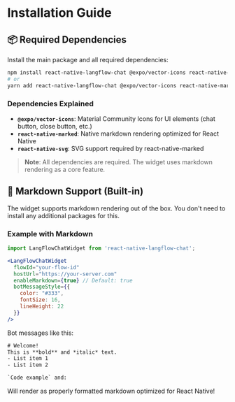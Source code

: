 # Installation Guide

## 📦 Required Dependencies

Install the main package and all required dependencies:

```bash
npm install react-native-langflow-chat @expo/vector-icons react-native-marked react-native-svg
# or
yarn add react-native-langflow-chat @expo/vector-icons react-native-marked react-native-svg
```

### Dependencies Explained

- **`@expo/vector-icons`**: Material Community Icons for UI elements (chat button, close button, etc.)
- **`react-native-marked`**: Native markdown rendering optimized for React Native
- **`react-native-svg`**: SVG support required by react-native-marked

> **Note**: All dependencies are required. The widget uses markdown rendering as a core feature.

## 📝 Markdown Support (Built-in)

The widget supports markdown rendering out of the box. You don't need to install any additional packages for this.

### Example with Markdown

```jsx
import LangFlowChatWidget from 'react-native-langflow-chat';

<LangFlowChatWidget
  flowId="your-flow-id"
  hostUrl="https://your-server.com"
  enableMarkdown={true} // Default: true
  botMessageStyle={{
    color: "#333",
    fontSize: 16,
    lineHeight: 22
  }}
/>
```

Bot messages like this:

```txt
# Welcome!
This is **bold** and *italic* text.
- List item 1
- List item 2

`Code example` and:

```

Will render as properly formatted markdown optimized for React Native!

